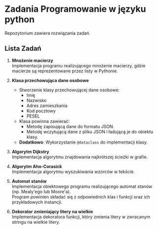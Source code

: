 # Zadania Programowanie w języku python

Repozytorium zawiera rozwiązania zadań.

## Lista Zadań

1. **Mnożenie macierzy**  
   Implementacja programu realizującego mnożenie macierzy, gdzie macierze są reprezentowane przez listy w Pythonie.

2. **Klasa przechowująca dane osobowe**  
   - Stworzenie klasy przechowującej dane osobowe:
     - Imię
     - Nazwisko
     - Adres zamieszkania
     - Kod pocztowy
     - PESEL
   - Klasa powinna zawierać:
     - Metodę zapisującą dane do formatu JSON.
     - Metodę wczytującą dane z pliku JSON i ładującą je do obiektu klasy.
   - **Dodatkowo**: Wykorzystanie `@dataclass` do implementacji klasy.

3. **Algorytm Dijkstry**  
   Implementacja algorytmu znajdowania najkrótszej ścieżki w grafie.

4. **Algorytm Aho-Corasick**  
   Implementacja algorytmu wyszukiwania wzorców w tekście.

5. **Automat stanów**  
   Implementacja obiektowego programu realizującego automat stanów (np. Mealy'ego lub Moore'a).  
   Program powinien składać się z odpowiednich klas i funkcji oraz ich przykładowych instancji.

6. **Dekorator zmieniający litery na wielkie**  
   Implementacja dekoratora funkcji, który zmienia litery w zwracanym stringu na wielkie litery.

